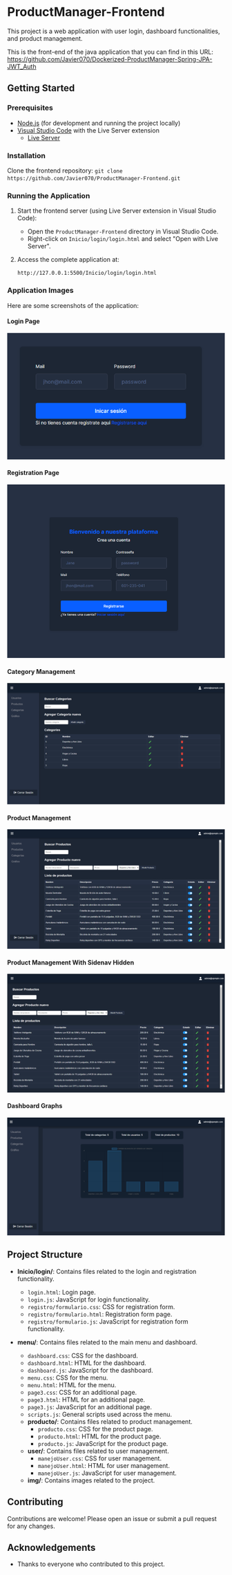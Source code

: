 # ProductManager-Frontend

This project is a web application with user login, dashboard functionalities, and product management.

This is the front-end of the java application that you can find in this URL: https://github.com/Javier070/Dockerized-ProductManager-Spring-JPA-JWT_Auth




## Getting Started

### Prerequisites

- [Node.js](https://nodejs.org/) (for development and running the project locally)
- [Visual Studio Code](https://code.visualstudio.com/)  with the Live Server extension 
    - [Live Server](https://marketplace.visualstudio.com/items?itemName=ritwickdey.LiveServer)

### Installation

Clone the frontend repository:
    ```
    git clone https://github.com/Javier070/ProductManager-Frontend.git
    ```


 ### Running the Application

1. Start the frontend server (using Live Server extension in Visual Studio Code):
    - Open the `ProductManager-Frontend` directory in Visual Studio Code.
    - Right-click on `Inicio/login/login.html` and select "Open with Live Server".

2. Access the complete application at:
    ```
    http://127.0.0.1:5500/Inicio/login/login.html
    ```


### Application Images

Here are some screenshots of the application:

#### Login Page
![Login Page](img/login-img.png)

#### Registration Page
![Registration Page](img/register-img.png)

#### Category Management
![Category Management](img/categoria-img.png)



#### Product Management
![Product Management](img/producto-img.png)

#### Product Management With Sidenav Hidden
![Product Details](img/producto2-img.png)

#### Dashboard Graphs
![Dashboard Graphs](img/gráfico-img.png)


## Project Structure

- **Inicio/login/**: Contains files related to the login and registration functionality.
  - `login.html`: Login page.
  - `login.js`: JavaScript for login functionality.
  - `registro/formulario.css`: CSS for registration form.
  - `registro/formulario.html`: Registration form page.
  - `registro/formulario.js`: JavaScript for registration form functionality.

- **menu/**: Contains files related to the main menu and dashboard.
  - `dashboard.css`: CSS for the dashboard.
  - `dashboard.html`: HTML for the dashboard.
  - `dashboard.js`: JavaScript for the dashboard.
  - `menu.css`: CSS for the menu.
  - `menu.html`: HTML for the menu.
  - `page3.css`: CSS for an additional page.
  - `page3.html`: HTML for an additional page.
  - `page3.js`: JavaScript for an additional page.
  - `scripts.js`: General scripts used across the menu.
  - **producto/**: Contains files related to product management.
    - `producto.css`: CSS for the product page.
    - `producto.html`: HTML for the product page.
    - `producto.js`: JavaScript for the product page.
  - **user/**: Contains files related to user management.
    - `manejoUser.css`: CSS for user management.
    - `manejoUser.html`: HTML for user management.
    - `manejoUser.js`: JavaScript for user management.
  - **img/**: Contains images related to the project.

## Contributing

Contributions are welcome! Please open an issue or submit a pull request for any changes.


## Acknowledgements

- Thanks to everyone who contributed to this project.

